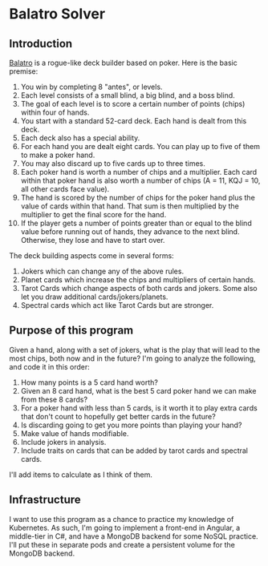 # Balatro Solver
## Introduction
[Balatro](https://store.steampowered.com/app/2379780/Balatro/) is a rogue-like deck builder based on poker. Here is the basic premise:

1. You win by completing 8 "antes", or levels.
1. Each level consists of a small blind, a big blind, and a boss blind.
1. The goal of each level is to score a certain number of points (chips) within four of hands.
1. You start with a standard 52-card deck. Each hand is dealt from this deck.
1. Each deck also has a special ability.
1. For each hand you are dealt eight cards. You can play up to five of them to make a poker hand.
1. You may also discard up to five cards up to three times.
1. Each poker hand is worth a number of chips and a multiplier. Each card within that poker hand is also worth a number of chips (A = 11, KQJ = 10, all other cards face value).
1. The hand is scored by the number of chips for the poker hand plus the value of cards within that hand. That sum is then multiplied by the multiplier to get the final score for the hand.
1. If the player gets a number of points greater than or equal to the blind value before running out of hands, they advance to the next blind. Otherwise, they lose and have to start over.

The deck building aspects come in several forms:

1. Jokers which can change any of the above rules.
1. Planet cards which increase the chips and multipliers of certain hands.
1. Tarot Cards which change aspects of both cards and jokers. Some also let you draw additional cards/jokers/planets.
1. Spectral cards which act like Tarot Cards but are stronger.

## Purpose of this program

Given a hand, along with a set of jokers, what is the play that will lead to the most chips, both now and in the future? I'm going to analyze the following, and code it in this order:

1. How many points is a 5 card hand worth?
1. Given an 8 card hand, what is the best 5 card poker hand we can make from these 8 cards?
1. For a poker hand with less than 5 cards, is it worth it to play extra cards that don't count to hopefully get better cards in the future?
1. Is discarding going to get you more points than playing your hand?
1. Make value of hands modifiable.
1. Include jokers in analysis.
1. Include traits on cards that can be added by tarot cards and spectral cards.

I'll add items to calculate as I think of them.

## Infrastructure

I want to use this program as a chance to practice my knowledge of Kubernetes. As such, I'm going to implement a front-end in Angular, a middle-tier in C#, and have a MongoDB backend for some NoSQL practice. I'll put these in separate pods and create a persistent volume for the MongoDB backend.
